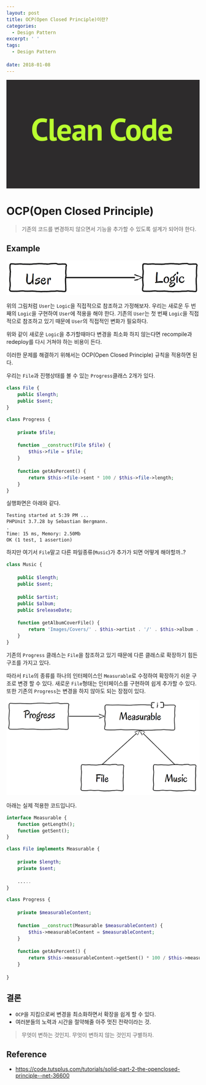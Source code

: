 ```yaml
---
layout: post
title: OCP(Open Closed Principle)이란?
categories:
  - Design Pattern
excerpt: ' '
tags:
  - Design Pattern

date: 2018-01-08
---
```

![No Image](/assets/posts/20171211/cleancode.jpg)

# OCP(Open Closed Principle)
> 기존의 코드를 변경하지 않으면서 기능을 추가할 수 있도록 설계가 되어야 한다.

## Example

![No Image](/assets/posts/20180108/ocp1.png)

위의 그림처럼 `User`는 `Logic`을 직접적으로 참조하고 가정해보자.
우리는 새로운 두 번째의 `Logic`을 구현하여 `User`에 적용을 해야 한다. 기존의 `User`는 첫 번째 `Logic`을 직접적으로 참조하고 있기 때문에 `User`의 직접적인 변화가 필요하다.

위와 같이 새로운 `Logic`을 추가할때마다 변경을 최소화 하지 않는다면 recompile과 redeploy를 다시 거쳐야 하는 비용이 든다.

이러한 문제를 해결하기 위해서는 OCP(Open Closed Principle) 규칙을 적용하면 된다.

우리는 `File`과 진행상태를 볼 수 있는 `Progress`클래스 2개가 있다.

```php
class File {
    public $length;
    public $sent;
}
```

```php
class Progress {

    private $file;

    function __construct(File $file) {
        $this->file = $file;
    }

    function getAsPercent() {
        return $this->file->sent * 100 / $this->file->length;
    }
}
```

실행화면은 아래와 같다.

```
Testing started at 5:39 PM ...
PHPUnit 3.7.28 by Sebastian Bergmann.
.
Time: 15 ms, Memory: 2.50Mb
OK (1 test, 1 assertion)
```

하지만 여기서 `File`말고 다른 파일종류(`Music`)가 추가가 되면 어떻게 해야할까..?

```php
class Music {

    public $length;
    public $sent;

    public $artist;
    public $album;
    public $releaseDate;

    function getAlbumCoverFile() {
        return 'Images/Covers/' . $this->artist . '/' . $this->album . '.png';
    }
}
```

기존의 `Progress` 클래스는 `File`을 참조하고 있기 때문에 다른 클래스로 확장하기 힘든 구조를 가지고 있다.

따라서 `File`의 종류를 하나의 인터페이스인 `Measurable`로 수정하여 확장하기 쉬운 구조로 변경 할 수 있다. 새로운 `File`형태는 인터페이스를 구현하여 쉽게 추가할 수 있다. 또한 기존의 `Progress`는 변경을 하지 않아도 되는 장점이 있다.

![No Image](/assets/posts/20180108/strategy.png)

아래는 실제 적용한 코드입니다.
```php
interface Measurable {
    function getLength();
    function getSent();
}
```

```php
class File implements Measurable {

    private $length;
    private $sent;

    .....
}
```

```php
class Progress {

    private $measurableContent;

    function __construct(Measurable $measurableContent) {
        $this->measurableContent = $measurableContent;
    }

    function getAsPercent() {
        return $this->measurableContent->getSent() * 100 / $this->measurableContent->getLength();
    }

}
```

## 결론
- `OCP`을 지킴으로써 변경을 최소화하면서 확장을 쉽게 할 수 있다.
- 여러분들의 노력과 시간을 절약해줄 아주 멋진 전략이라는 것.

> 무엇이 변하는 것인지. 무엇이 변하지 않는 것인지 구별하자.

## Reference
- <https://code.tutsplus.com/tutorials/solid-part-2-the-openclosed-principle--net-36600>
